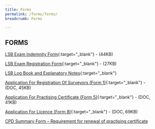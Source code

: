 ```yaml
---
title: Forms
permalink: /forms/forms/
breadcrumb: Forms

---
```



## FORMS

[LSB Exam Indemnity Form](/files/examination-indemnity-form.pdf/){:target="_blank"} - (44KB)

[LSB Exam Registration Form](/files/LSB_exam_registration_form_revised.pdf/){:target="_blank"} - (27KB)


[LSB Log Book and Explanatory Notes](/files/LSBLogBookandExplanatoryNotes-v1.0.docx){:target="_blank"}

[Application For Registration Of Surveyors (Form 1)](/files/linkclick0317.doc/){:target="_blank"} - (DOC, 45KB)

[Application For Practising Certificate (Form 5)](/files/linkclickbc26.doc/){:target="_blank"} - (DOC, 41KB)

[Application For Licence (Form 8)](/files/linkclick32a1.doc/){:target="_blank"} - (DOC, 69KB)

[CPD Summary Form – Requirement for renewal of practising certificate](/files/CPD-Summary-Form.pdf/)
